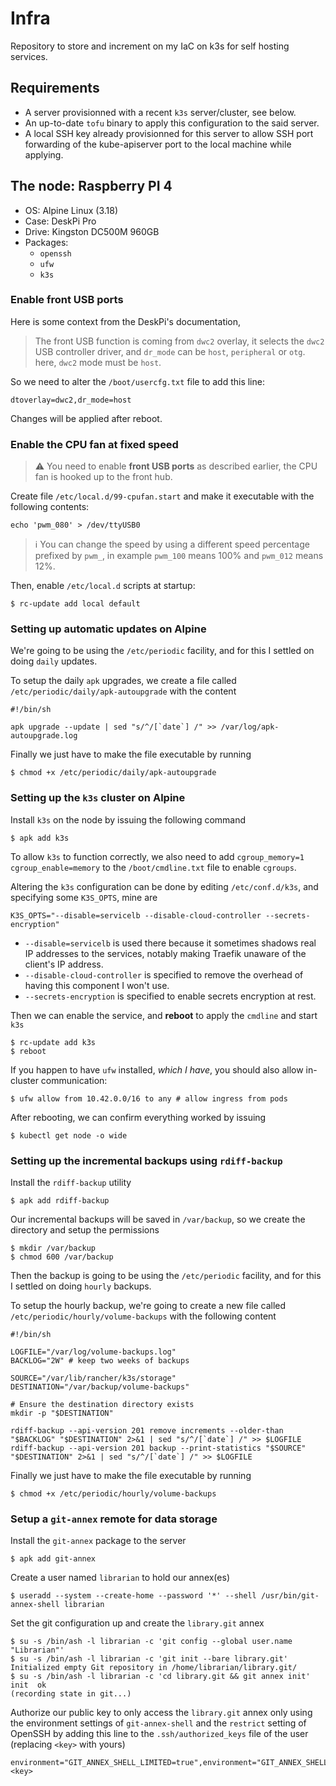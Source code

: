 # Infra

Repository to store and increment on my IaC on k3s for self hosting services.

## Requirements

- A server provisionned with a recent `k3s` server/cluster, see below.
- An up-to-date `tofu` binary to apply this configuration to the said server.
- A local SSH key already provisionned for this server to allow SSH port forwarding of the
kube-apiserver port to the local machine while applying.

## The node: Raspberry PI 4

- OS: Alpine Linux (3.18)
- Case: DeskPi Pro
- Drive: Kingston DC500M 960GB
- Packages:
    - `openssh`
    - `ufw`
    - `k3s`

### Enable front USB ports

Here is some context from the DeskPi's documentation,
> The front USB function is coming from `dwc2` overlay, it selects the `dwc2` USB controller driver, and `dr_mode` can be `host`, `peripheral` or `otg`. here, `dwc2` mode must be `host`.

So we need to alter the `/boot/usercfg.txt` file to add this line:
```
dtoverlay=dwc2,dr_mode=host
```

Changes will be applied after reboot.

### Enable the CPU fan at fixed speed

> ⚠️ You need to enable **front USB ports** as described earlier, the CPU fan is hooked up to the front hub.

Create file `/etc/local.d/99-cpufan.start` and make it executable with the following contents:
```
echo 'pwm_080' > /dev/ttyUSB0
```

> ℹ️ You can change the speed by using a different speed percentage prefixed by `pwm_`, in example `pwm_100` means 100% and `pwm_012` means 12%.

Then, enable `/etc/local.d` scripts at startup:
```
$ rc-update add local default
```

### Setting up automatic updates on Alpine

We're going to be using the `/etc/periodic` facility, and for this I settled on doing `daily` updates.

To setup the daily `apk` upgrades, we create a file called `/etc/periodic/daily/apk-autoupgrade` with the content
```
#!/bin/sh

apk upgrade --update | sed "s/^/[`date`] /" >> /var/log/apk-autoupgrade.log
```

Finally we just have to make the file executable by running
```
$ chmod +x /etc/periodic/daily/apk-autoupgrade
```

### Setting up the `k3s` cluster on Alpine

Install `k3s` on the node by issuing the following command
```
$ apk add k3s
```

To allow `k3s` to function correctly, we also need to add `cgroup_memory=1 cgroup_enable=memory` to the `/boot/cmdline.txt` file to enable `cgroups`.

Altering the `k3s` configuration can be done by editing `/etc/conf.d/k3s`, and specifying some `K3S_OPTS`, mine are
```
K3S_OPTS="--disable=servicelb --disable-cloud-controller --secrets-encryption"
```
- `--disable=servicelb` is used there because it sometimes shadows real IP addresses to the services,
notably making Traefik unaware of the client's IP address.
- `--disable-cloud-controller` is specified to remove the overhead of having this component I won't use.
- `--secrets-encryption` is specified to enable secrets encryption at rest.

Then we can enable the service, and **reboot** to apply the `cmdline` and start `k3s`
```
$ rc-update add k3s
$ reboot
```

If you happen to have `ufw` installed, _which I have_, you should also allow in-cluster communication:
```
$ ufw allow from 10.42.0.0/16 to any # allow ingress from pods
```

After rebooting, we can confirm everything worked by issuing
```
$ kubectl get node -o wide
```

### Setting up the incremental backups using `rdiff-backup`

Install the `rdiff-backup` utility
```
$ apk add rdiff-backup
```

Our incremental backups will be saved in `/var/backup`, so we create the directory and setup the permissions
```
$ mkdir /var/backup
$ chmod 600 /var/backup
```

Then the backup is going to be using the `/etc/periodic` facility, and for this I settled on doing `hourly` backups.

To setup the hourly backup, we're going to create a new file called `/etc/periodic/hourly/volume-backups` with the following content
```
#!/bin/sh

LOGFILE="/var/log/volume-backups.log"
BACKLOG="2W" # keep two weeks of backups

SOURCE="/var/lib/rancher/k3s/storage"
DESTINATION="/var/backup/volume-backups"

# Ensure the destination directory exists
mkdir -p "$DESTINATION"

rdiff-backup --api-version 201 remove increments --older-than "$BACKLOG" "$DESTINATION" 2>&1 | sed "s/^/[`date`] /" >> $LOGFILE
rdiff-backup --api-version 201 backup --print-statistics "$SOURCE" "$DESTINATION" 2>&1 | sed "s/^/[`date`] /" >> $LOGFILE
```

Finally we just have to make the file executable by running
```
$ chmod +x /etc/periodic/hourly/volume-backups
```

### Setup a `git-annex` remote for data storage

Install the `git-annex` package to the server
```
$ apk add git-annex
```

Create a user named `librarian` to hold our annex(es)
```
$ useradd --system --create-home --password '*' --shell /usr/bin/git-annex-shell librarian
```

Set the git configuration up and create the `library.git` annex
```
$ su -s /bin/ash -l librarian -c 'git config --global user.name "Librarian"'
$ su -s /bin/ash -l librarian -c 'git init --bare library.git'
Initialized empty Git repository in /home/librarian/library.git/
$ su -s /bin/ash -l librarian -c 'cd library.git && git annex init'
init  ok
(recording state in git...)
```

Authorize our public key to only access the `library.git` annex only using the environment settings of `git-annex-shell` and the `restrict` setting of OpenSSH by adding this line to the `.ssh/authorized_keys` file of the user (replacing `<key>` with yours)
```
environment="GIT_ANNEX_SHELL_LIMITED=true",environment="GIT_ANNEX_SHELL_DIRECTORY=~/library.git",restrict <key>
```
